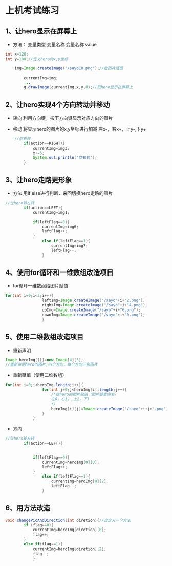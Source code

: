 # 上机考试练习

## 1、让hero显示在屏幕上
- 方法：
变量类型 变量名称
变量名称 value
```java
int x=120;
int y=100;//定义hero的x,y坐标

    img=Image.createImage("/sayo10.png");//给图片赋值
			
		currentImg=img;
        ...
        g.drawImage(currentImg,x,y,0);//把hero显示在屏幕上
```
## 2、让hero实现4个方向转动并移动
- 转向
利用方向键，按下方向键显示对应方向的图片

- 移动
将显示hero的图片的x,y坐标进行加减
左x-，右x+，上y-,下y+
```java
	//向右转
		if(action==RIGHT){
			currentImg=img3;
			x+=5;
			System.out.println("向右转");
		}
```

## 3、让hero走路更形象
- 方法
用if else进行判断，来回切换hero走路的图片
```java
//让hero转左转
		if(action==LEFT){
			currentImg=img1;

			if(leftFlag==0){
				currentImg=img6;
				leftFlag++;
			}
				else if(leftFlag==1){
					currentImg=img7;
					leftFlag--;
				}
```

## 4、使用for循环和一维数组改造项目

- for循环一维数组给图片赋值
```java
for(int i=0;i<3;i++){
				leftImg=Image.createImage("/sayo"+i+"2.png");
				rightImg=Image.createImage("/sayo"+i+"4.png");
				upImg=Image.createImage("/sayo"+i+"6.png");
				downImg=Image.createImage("/sayo"+i+"0.png");
				}
```


## 5、使用二维数组改造项目
- 重新声明
```java
Image heroImg[][]=new Image[4][3];
//重新声明hero的图片,四个方向，每个方向三张图片
```

- 重新赋值（使用二维数组）
```java
for(int i=0;i<heroImg.length;i++){
				for(int j=0;j<heroImg[i].length;j++){
					/*给hero的图片赋值（图片要重命名）
					左0，右1，,上2，下3
					*/
					heroImg[i][j]=Image.createImage("/sayo"+i+j+".png");
				}
			}
```

- 方向
```java
//让hero转左转
		if(action==LEFT){
			

			if(leftFlag==0){
				currentImg=heroImg[0][0];
				leftFlag++;
			}
				else if(leftFlag==1){
					currentImg=heroImg[0][2];
					leftFlag--;
				}
```

## 6、用方法改造
```java
void changePicAndDirection(int diretion){//自定义一个方法
		if (flag==0){
			currentImg=heroImg[diretion][0];
			flag++;
		}
		else if(flag==1){
			currentImg=heroImg[diretion][2];
			flag--;
			}
```
